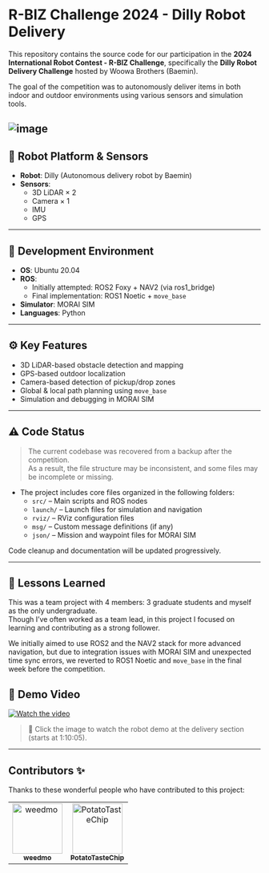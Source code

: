 # R-BIZ Challenge 2024 - Dilly Robot Delivery

This repository contains the source code for our participation in the **2024 International Robot Contest - R-BIZ Challenge**, specifically the **Dilly Robot Delivery Challenge** hosted by Woowa Brothers (Baemin).  

The goal of the competition was to autonomously deliver items in both indoor and outdoor environments using various sensors and simulation tools.

![image](https://github.com/user-attachments/assets/25ba1de1-075f-4b59-8e73-aed1e1d05bd9)
---

## 🤖 Robot Platform & Sensors

- **Robot**: Dilly (Autonomous delivery robot by Baemin)
- **Sensors**:
  - 3D LiDAR × 2
  - Camera × 1
  - IMU
  - GPS

---

## 🧰 Development Environment

- **OS**: Ubuntu 20.04
- **ROS**:
  - Initially attempted: ROS2 Foxy + NAV2 (via ros1_bridge)
  - Final implementation: ROS1 Noetic + `move_base`
- **Simulator**: MORAI SIM
- **Languages**: Python

---

## ⚙️ Key Features

- 3D LiDAR-based obstacle detection and mapping
- GPS-based outdoor localization
- Camera-based detection of pickup/drop zones
- Global & local path planning using `move_base`
- Simulation and debugging in MORAI SIM

---

## ⚠️ Code Status

> The current codebase was recovered from a backup after the competition.  
> As a result, the file structure may be inconsistent, and some files may be incomplete or missing.

- The project includes core files organized in the following folders:
  - `src/` – Main scripts and ROS nodes
  - `launch/` – Launch files for simulation and navigation
  - `rviz/` – RViz configuration files
  - `msg/` – Custom message definitions (if any)
  - `json/` – Mission and waypoint files for MORAI SIM

Code cleanup and documentation will be updated progressively.

---

## 🧪 Lessons Learned

This was a team project with 4 members: 3 graduate students and myself as the only undergraduate.  
Though I’ve often worked as a team lead, in this project I focused on learning and contributing as a strong follower.

We initially aimed to use ROS2 and the NAV2 stack for more advanced navigation, but due to integration issues with MORAI SIM and unexpected time sync errors, we reverted to ROS1 Noetic and `move_base` in the final week before the competition.

## 📸 Demo Video

[![Watch the video](https://img.youtube.com/vi/Tmpl5__fc7o/0.jpg)](https://www.youtube.com/live/Tmpl5__fc7o?si=nchNzFDPd7hwx6pJ&t=4205)

> 📍 Click the image to watch the robot demo at the delivery section (starts at 1:10:05).

---

## Contributors ✨

Thanks to these wonderful people who have contributed to this project:

<table>
  <tr>
    <td align="center"><a href="https://github.com/weedmo"><img src="https://github.com/weedmo.png" width="100px;" alt="weedmo"/><br /><sub><b>weedmo</b></sub></a></td>
    <td align="center"><a href="https://github.com/PotatoTasteChip"><img src="https://github.com/PotatoTasteChip.png" width="100px;" alt="PotatoTasteChip"/><br /><sub><b>PotatoTasteChip</b></sub></a></td>
  </tr>
</table>

